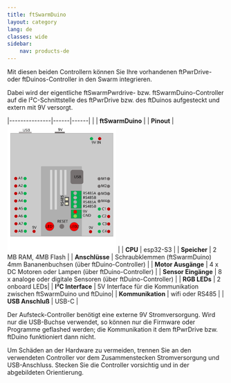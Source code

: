 ```yaml
---
title: ftSwarmDuino
layout: category
lang: de
classes: wide
sidebar:
    nav: products-de
---
```


Mit diesen beiden Controllern können Sie Ihre vorhandenen ftPwrDrive- oder ftDuinos-Controller in den Swarm integrieren. 

Dabei wird der eigentliche ftSwarmPwrdrive- bzw. ftSwarmDuino-Controller auf die I²C-Schnittstelle des ftPwrDrive bzw. des ftDuinos aufgesteckt und extern mit 9V versorgt. 

|---------------|------|------|
| | **ftSwarmDuino** |
| **Pinout**    | <img alt="ftSwarm Pinout" src="/assets/img/ftSwarmDuinoPinout.svg" width="50%"> |
| **CPU**             | esp32-S3 |
| **Speicher**        | 2 MB RAM, 4MB Flash |
| **Anschlüsse**      | Schraubklemmen (ftSwarmDuino)<br>4mm Bananenbuchsen (über ftDuino-Controller) |
| **Motor Ausgänge**  | 4 x DC Motoren oder Lampen (über ftDuino-Controller) |
| **Sensor Eingänge** | 8 x analoge oder digitale Sensoren (über ftDuino-Controller) |
| **RGB LEDs**        | 2 onboard LEDs|
| **I²C Interface**   | 5V Interface für die Kommunikation zwischen ftSwarmDuino und ftDuino|
| **Kommunikation**   | wifi oder RS485 |
| **USB Anschluß**    | USB-C |

Der Aufsteck-Controller benötigt eine externe 9V Stromversorgung. Wird nur die USB-Buchse verwendet, so können nur die Firmware oder Programme geflashed werden; die Kommunikation it dem ftPwrDrive bzw. ftDuino funktioniert dann nicht.

Um Schäden an der Hardware zu vermeiden, trennen Sie an den verwendeten Controller vor dem Zusammenstecken Stromversorgung und USB-Anschluss. Stecken Sie die Controller vorsichtig und in der abgebildeten Orientierung.   